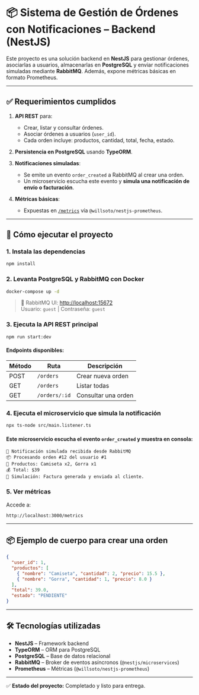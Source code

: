 # 📦 Sistema de Gestión de Órdenes con Notificaciones – Backend (NestJS)

Este proyecto es una solución backend en **NestJS** para gestionar órdenes, asociarlas a usuarios, almacenarlas en **PostgreSQL** y enviar notificaciones simuladas mediante **RabbitMQ**. Además, expone métricas básicas en formato Prometheus.

---

## ✅ Requerimientos cumplidos

1. **API REST** para:
   - Crear, listar y consultar órdenes.
   - Asociar órdenes a usuarios (`user_id`).
   - Cada orden incluye: productos, cantidad, total, fecha, estado.

2. **Persistencia en PostgreSQL** usando **TypeORM**.

3. **Notificaciones simuladas**:
   - Se emite un evento `order_created` a RabbitMQ al crear una orden.
   - Un microservicio escucha este evento y **simula una notificación de envío o facturación**.

4. **Métricas básicas**:
   - Expuestas en [`/metrics`](http://localhost:3000/metrics) vía `@willsoto/nestjs-prometheus`.

---

## 🚀 Cómo ejecutar el proyecto

### 1. Instala las dependencias

```bash
npm install
```

### 2. Levanta PostgreSQL y RabbitMQ con Docker

```bash
docker-compose up -d
```

> 🐇 RabbitMQ UI: [http://localhost:15672](http://localhost:15672)  
> Usuario: `guest` | Contraseña: `guest`

### 3. Ejecuta la API REST principal

```bash
npm run start:dev
```

#### Endpoints disponibles:

| Método | Ruta             | Descripción         |
|--------|------------------|---------------------|
| POST   | `/orders`        | Crear nueva orden   |
| GET    | `/orders`        | Listar todas        |
| GET    | `/orders/:id`    | Consultar una orden |

### 4. Ejecuta el microservicio que simula la notificación

```bash
npx ts-node src/main.listener.ts
```

#### Este microservicio escucha el evento `order_created` y muestra en consola:

```
🔔 Notificación simulada recibida desde RabbitMQ
📦 Procesando orden #12 del usuario #1
🧾 Productos: Camiseta x2, Gorra x1
💰 Total: $39
💸 Simulación: Factura generada y enviada al cliente.
```

### 5. Ver métricas

Accede a:

```bash
http://localhost:3000/metrics
```

---

## 📦 Ejemplo de cuerpo para crear una orden

```json
{
  "user_id": 1,
  "productos": [
    { "nombre": "Camiseta", "cantidad": 2, "precio": 15.5 },
    { "nombre": "Gorra", "cantidad": 1, "precio": 8.0 }
  ],
  "total": 39.0,
  "estado": "PENDIENTE"
}
```

---

## 🛠️ Tecnologías utilizadas

- **NestJS** – Framework backend
- **TypeORM** – ORM para PostgreSQL
- **PostgreSQL** – Base de datos relacional
- **RabbitMQ** – Broker de eventos asíncronos (`@nestjs/microservices`)
- **Prometheus** – Métricas (`@willsoto/nestjs-prometheus`)

---

✅ **Estado del proyecto:** Completado y listo para entrega.
